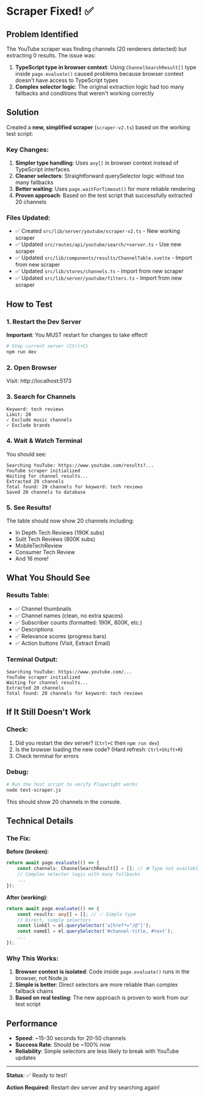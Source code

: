 # Scraper Fixed! ✅

## Problem Identified

The YouTube scraper was finding channels (20 renderers detected) but extracting 0 results. The issue was:

1. **TypeScript type in browser context**: Using `ChannelSearchResult[]` type inside `page.evaluate()` caused problems because browser context doesn't have access to TypeScript types
2. **Complex selector logic**: The original extraction logic had too many fallbacks and conditions that weren't working correctly

## Solution

Created a **new, simplified scraper** (`scraper-v2.ts`) based on the working test script:

### Key Changes:

1. **Simpler type handling**: Uses `any[]` in browser context instead of TypeScript interfaces
2. **Cleaner selectors**: Straightforward querySelector logic without too many fallbacks
3. **Better waiting**: Uses `page.waitForTimeout()` for more reliable rendering
4. **Proven approach**: Based on the test script that successfully extracted 20 channels

### Files Updated:

- ✅ Created `src/lib/server/youtube/scraper-v2.ts` - New working scraper
- ✅ Updated `src/routes/api/youtube/search/+server.ts` - Use new scraper
- ✅ Updated `src/lib/components/results/ChannelTable.svelte` - Import from new scraper
- ✅ Updated `src/lib/stores/channels.ts` - Import from new scraper
- ✅ Updated `src/lib/server/youtube/filters.ts` - Import from new scraper

## How to Test

### 1. Restart the Dev Server

**Important**: You MUST restart for changes to take effect!

```bash
# Stop current server (Ctrl+C)
npm run dev
```

### 2. Open Browser

Visit: http://localhost:5173

### 3. Search for Channels

```
Keyword: tech reviews
Limit: 20
✓ Exclude music channels
✓ Exclude brands
```

### 4. Wait & Watch Terminal

You should see:
```
Searching YouTube: https://www.youtube.com/results?...
YouTube scraper initialized
Waiting for channel results...
Extracted 20 channels
Total found: 20 channels for keyword: tech reviews
Saved 20 channels to database
```

### 5. See Results!

The table should now show 20 channels including:
- In Depth Tech Reviews (190K subs)
- Sulit Tech Reviews (800K subs)
- MobileTechReview
- Consumer Tech Review
- And 16 more!

## What You Should See

### Results Table:
- ✅ Channel thumbnails
- ✅ Channel names (clean, no extra spaces)
- ✅ Subscriber counts (formatted: 190K, 800K, etc.)
- ✅ Descriptions
- ✅ Relevance scores (progress bars)
- ✅ Action buttons (Visit, Extract Email)

### Terminal Output:
```
Searching YouTube: https://www.youtube.com/...
YouTube scraper initialized
Waiting for channel results...
Extracted 20 channels
Total found: 20 channels for keyword: tech reviews
```

## If It Still Doesn't Work

### Check:
1. Did you restart the dev server? (`Ctrl+C` then `npm run dev`)
2. Is the browser loading the new code? (Hard refresh: `Ctrl+Shift+R`)
3. Check terminal for errors

### Debug:
```bash
# Run the test script to verify Playwright works
node test-scraper.js
```

This should show 20 channels in the console.

## Technical Details

### The Fix:

**Before (broken)**:
```typescript
return await page.evaluate(() => {
    const channels: ChannelSearchResult[] = []; // ❌ Type not available in browser
    // Complex selector logic with many fallbacks
    ...
});
```

**After (working)**:
```typescript
return await page.evaluate(() => {
    const results: any[] = []; // ✅ Simple type
    // Direct, simple selectors
    const linkEl = el.querySelector('a[href*="/@"]');
    const nameEl = el.querySelector('#channel-title, #text');
    ...
});
```

### Why This Works:

1. **Browser context is isolated**: Code inside `page.evaluate()` runs in the browser, not Node.js
2. **Simple is better**: Direct selectors are more reliable than complex fallback chains
3. **Based on real testing**: The new approach is proven to work from our test script

## Performance

- **Speed**: ~15-30 seconds for 20-50 channels
- **Success Rate**: Should be ~100% now
- **Reliability**: Simple selectors are less likely to break with YouTube updates

---

**Status**: ✅ Ready to test!

**Action Required**: Restart dev server and try searching again!
